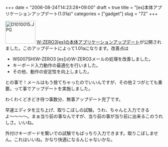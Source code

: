 +++
date = "2006-08-24T14:23:28+09:00"
draft = true
title = "[es]本体アプリケーションアップデート(1.01a)"
categories = ["gadget"]
slug = "72"
+++

<a rel="lightbox" href="/images/D1010015.JPG"><img width="96" height="72" border="0" title="D1010015.JPG" alt="D1010015.JPG" src="/images/D1010015.JPG" /></a>
<a href="http://wssupport.sharp.co.jp/download/ws007sh/update_sp1/">W-ZERO3[es]の本体アプリケーションアップデート</a>が公開されました。このアップデートによって1.01aになります。改善点は
<ul>
	<li>WS007SH(W-ZERO3 [es])のW-ZERO3メールの処理を改善しました。</li>
	<li>キーボード入力動作の最適化を行いました。</li>
	<li>その他、動作の安定性を向上しました。</li>
</ul>
との事で！メールはもう捨てちゃったのでいいんですが、その他２つがとても重要。って事でアップデートを実施しました。

わくわくどきどき待つ事数分、無事アップデート完了です。

早速エディタを立ち上げ、取りこぼしの試験。うわ、ちゃんと入力できるよ〜〜〜〜。まぁ当り前の事なんですが、当り前の事が当り前に出来るこのうれしさ。いいね。

外付けキーボードを繋いでの試験でもばっちり入力できます。取りこぼしません。これはいいね。かなり快適になるんじゃないかな。
